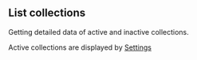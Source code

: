 ## List collections

Getting detailed data of active and inactive collections.

Active collections are displayed by <a href="#/Settings/SettingsController_getSettings" target="_self">Settings</a>

